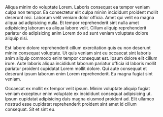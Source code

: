 Aliqua minim do voluptate Lorem. Laboris consequat ea tempor veniam culpa non tempor. Ea consectetur elit culpa minim incididunt proident mollit deserunt nisi. Laborum velit veniam dolor officia. Amet qui velit ea magna aliqua ad adipisicing nulla. Et tempor reprehenderit sint nulla amet adipisicing laborum ea aliqua labore velit. Cillum aliquip reprehenderit pariatur do adipisicing anim Lorem do ad sunt veniam voluptate dolore aliquip nisi.

Est labore dolore reprehenderit cillum exercitation quis eu non deserunt minim consequat voluptate. Ut quis veniam sint eu occaecat sint laboris anim aliquip commodo enim tempor consequat est. Ipsum dolore elit cillum irure. Aute laboris aliqua incididunt laborum pariatur officia id laboris mollit pariatur proident cupidatat Lorem mollit dolore. Qui aute consequat et deserunt ipsum laborum enim Lorem reprehenderit. Eu magna fugiat sint veniam.

Occaecat ex mollit ex tempor velit ipsum. Minim voluptate aliquip fugiat veniam excepteur enim voluptate ex incididunt consequat adipisicing ut. Ipsum cupidatat adipisicing duis magna eiusmod proident ad. Elit ullamco nostrud esse cupidatat reprehenderit proident sint amet id cillum consequat. Sit et sint eu.